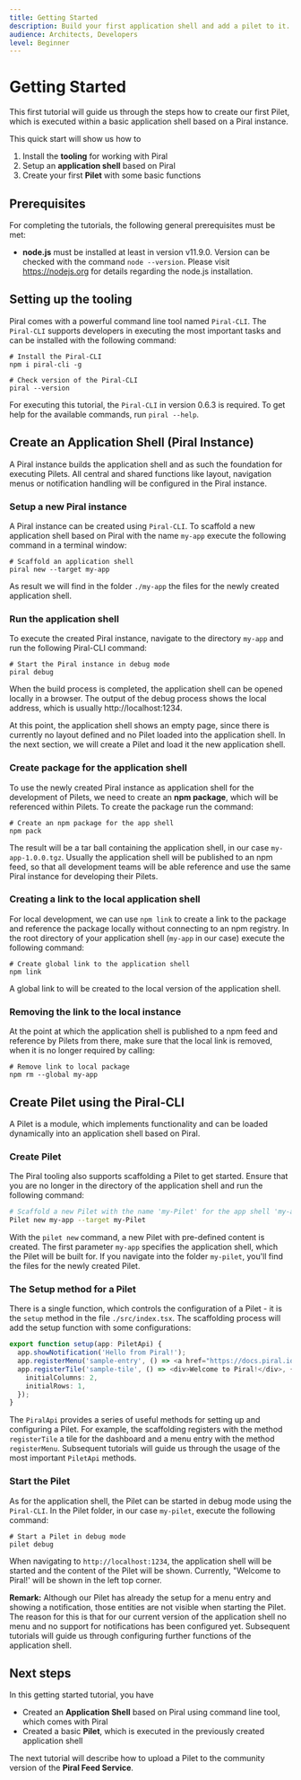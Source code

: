 ```yaml
---
title: Getting Started
description: Build your first application shell and add a pilet to it.
audience: Architects, Developers
level: Beginner
---
```


# Getting Started

This first tutorial will guide us through the steps how to create our first Pilet, which is executed within a basic application shell based on a Piral instance.

This quick start will show us how to

1. Install the **tooling** for working with Piral
2. Setup an **application shell** based on Piral
3. Create your first **Pilet** with some basic functions

## Prerequisites

For completing the tutorials, the following general prerequisites must be met:

- **node.js** must be installed at least in version v11.9.0. Version can be checked with the command `node --version`. Please visit https://nodejs.org for details regarding the node.js installation.

## Setting up the tooling

Piral comes with a powerful command line tool named `Piral-CLI`. The `Piral-CLI` supports developers in executing the most important tasks and can be installed with the following command:

```shell
# Install the Piral-CLI
npm i piral-cli -g

# Check version of the Piral-CLI
piral --version
```

For executing this tutorial, the `Piral-CLI` in version 0.6.3 is required. To get help for the available commands, run `piral --help`.

## Create an Application Shell (Piral Instance)

A Piral instance builds the application shell and as such the foundation for executing Pilets. All central and shared functions like layout, navigation menus or notification handling will be configured in the Piral instance.

### Setup a new Piral instance

A Piral instance can be created using `Piral-CLI`. To scaffold a new application shell based on Piral with the name `my-app` execute the following command in a terminal window:

```shell
# Scaffold an application shell
piral new --target my-app
```

As result we will find in the folder `./my-app` the files for the newly created application shell.

### Run the application shell

To execute the created Piral instance, navigate to the directory `my-app` and run the following Piral-CLI command:

```shell
# Start the Piral instance in debug mode
piral debug
```

When the build process is completed, the application shell can be opened locally in a browser. The output of the debug process shows the local address, which is usually http://localhost:1234.

At this point, the application shell shows an empty page, since there is currently no layout defined and no Pilet loaded into the application shell. In the next section, we will create a Pilet and load it the new application shell.

### Create package for the application shell

To use the newly created Piral instance as application shell for the development of Pilets, we need to create an **npm package**, which will be referenced within Pilets. To create the package run the command:

```shell
# Create an npm package for the app shell
npm pack
```

The result will be a tar ball containing the application shell, in our case `my-app-1.0.0.tgz`. Usually the application shell will be published to an npm feed, so that all development teams will be able reference and use the same Piral instance for developing their Pilets.

### Creating a link to the local application shell

For local development, we can use `npm link` to create a link to the package and reference the package locally without connecting to an npm registry. In the root directory of your application shell (`my-app` in our case) execute the following command:

```shell
# Create global link to the application shell
npm link
```

A global link to will be created to the local version of the application shell.

### Removing the link to the local instance

At the point at which the application shell is published to a npm feed and reference by Pilets from there, make sure that the local link is removed, when it is no longer required by calling:

```shell
# Remove link to local package
npm rm --global my-app
```

## Create Pilet using the Piral-CLI

A Pilet is a module, which implements functionality and can be loaded dynamically into an application shell based on Piral.

### Create Pilet

The Piral tooling also supports scaffolding a Pilet to get started. Ensure that you are no longer in the directory of the application shell and run the following command:

```sh
# Scaffold a new Pilet with the name 'my-Pilet' for the app shell 'my-app'
Pilet new my-app --target my-Pilet
```

With the `pilet new` command, a new Pilet with pre-defined content is created. The first parameter `my-app` specifies the application shell, which the Pilet will be built for. If you navigate into the folder `my-pilet`, you'll find the files for the newly created Pilet.

### The Setup method for a Pilet

There is a single function, which controls the configuration of a Pilet - it is the `setup` method in the file `./src/index.tsx`. The scaffolding process will add the setup function with some configurations:

```ts
export function setup(app: PiletApi) {
  app.showNotification('Hello from Piral!');
  app.registerMenu('sample-entry', () => <a href="https://docs.piral.io" target="_blank">Documentation</a>);
  app.registerTile('sample-tile', () => <div>Welcome to Piral!</div>, {
    initialColumns: 2,
    initialRows: 1,
  });
}
```

The `PiralApi` provides a series of useful methods for setting up and configuring a Pilet. For example, the scaffolding registers with the method `registerTile` a tile for the dashboard and a menu entry with the method `registerMenu`. Subsequent tutorials will guide us through the usage of the most important `PiletApi` methods.

### Start the Pilet

As for the application shell, the Pilet can be started in debug mode using the `Piral-CLI`. In the Pilet folder, in our case `my-pilet`, execute the following command:

```shell
# Start a Pilet in debug mode
pilet debug
```

When navigating to `http://localhost:1234`, the application shell will be started and the content of the Pilet will be shown. Currently, "Welcome to Piral!' will be shown in the left top corner.

**Remark:** Although our Pilet has already the setup for a menu entry and showing a notification, those entities are not visible when starting the Pilet. The reason for this is that for our current version of the application shell no menu and no support for notifications has been configured yet. Subsequent tutorials will guide us through configuring further functions of the application shell.

## Next steps

In this getting started tutorial, you have

- Created an **Application Shell** based on Piral using command line tool, which comes with Piral
- Created a basic **Pilet**, which is executed in the previously created application shell

The next tutorial will describe how to upload a Pilet to the community version of the **Piral Feed Service**.
